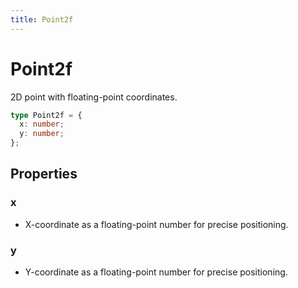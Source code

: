```yaml
---
title: Point2f
---
```


# Point2f

2D point with floating-point coordinates.

```typescript
type Point2f = {
  x: number;
  y: number;
};
```

## Properties

### x

- X-coordinate as a floating-point number for precise positioning.

### y

- Y-coordinate as a floating-point number for precise positioning.
